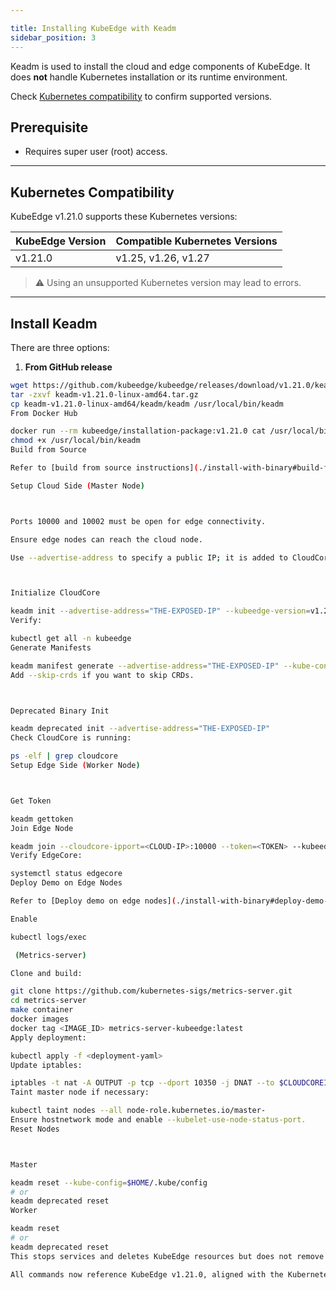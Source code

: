 ```yaml
---

title: Installing KubeEdge with Keadm
sidebar_position: 3
---
```


Keadm is used to install the cloud and edge components of KubeEdge. It does **not** handle Kubernetes installation or its runtime environment.  

Check [Kubernetes compatibility](https://github.com/kubeedge/kubeedge?tab=readme-ov-file#kubernetes-compatibility) to confirm supported versions.


## Prerequisite

- Requires super user (root) access.

---

## Kubernetes Compatibility

KubeEdge v1.21.0 supports these Kubernetes versions:

| KubeEdge Version | Compatible Kubernetes Versions |
|-----------------|-------------------------------|
| v1.21.0         | v1.25, v1.26, v1.27          |

> ⚠️ Using an unsupported Kubernetes version may lead to errors.

---

## Install Keadm

There are three options:

1. **From GitHub release**

```bash
wget https://github.com/kubeedge/kubeedge/releases/download/v1.21.0/keadm-v1.21.0-linux-amd64.tar.gz
tar -zxvf keadm-v1.21.0-linux-amd64.tar.gz
cp keadm-v1.21.0-linux-amd64/keadm/keadm /usr/local/bin/keadm
From Docker Hub

docker run --rm kubeedge/installation-package:v1.21.0 cat /usr/local/bin/keadm > /usr/local/bin/keadm
chmod +x /usr/local/bin/keadm
Build from Source

Refer to [build from source instructions](./install-with-binary#build-from-source).

Setup Cloud Side (Master Node)



Ports 10000 and 10002 must be open for edge connectivity.

Ensure edge nodes can reach the cloud node.

Use --advertise-address to specify a public IP; it is added to CloudCore certificates.



Initialize CloudCore

keadm init --advertise-address="THE-EXPOSED-IP" --kubeedge-version=v1.21.0 --kube-config=/root/.kube/config
Verify:

kubectl get all -n kubeedge
Generate Manifests

keadm manifest generate --advertise-address="THE-EXPOSED-IP" --kube-config=/root/.kube/config > kubeedge-cloudcore.yaml
Add --skip-crds if you want to skip CRDs.



Deprecated Binary Init

keadm deprecated init --advertise-address="THE-EXPOSED-IP"
Check CloudCore is running:

ps -elf | grep cloudcore
Setup Edge Side (Worker Node)



Get Token

keadm gettoken
Join Edge Node

keadm join --cloudcore-ipport=<CLOUD-IP>:10000 --token=<TOKEN> --kubeedge-version=v1.21.0
Verify EdgeCore:

systemctl status edgecore
Deploy Demo on Edge Nodes

Refer to [Deploy demo on edge nodes](./install-with-binary#deploy-demo-on-edge-nodes).

Enable 

kubectl logs/exec

 (Metrics-server)

Clone and build:

git clone https://github.com/kubernetes-sigs/metrics-server.git
cd metrics-server
make container
docker images
docker tag <IMAGE_ID> metrics-server-kubeedge:latest
Apply deployment:

kubectl apply -f <deployment-yaml>
Update iptables:

iptables -t nat -A OUTPUT -p tcp --dport 10350 -j DNAT --to $CLOUDCOREIPS:10003
Taint master node if necessary:

kubectl taint nodes --all node-role.kubernetes.io/master-
Ensure hostnetwork mode and enable --kubelet-use-node-status-port.
Reset Nodes



Master

keadm reset --kube-config=$HOME/.kube/config
# or
keadm deprecated reset
Worker

keadm reset
# or
keadm deprecated reset
This stops services and deletes KubeEdge resources but does not remove prerequisites.

All commands now reference KubeEdge v1.21.0, aligned with the Kubernetes compatibility matrix.



